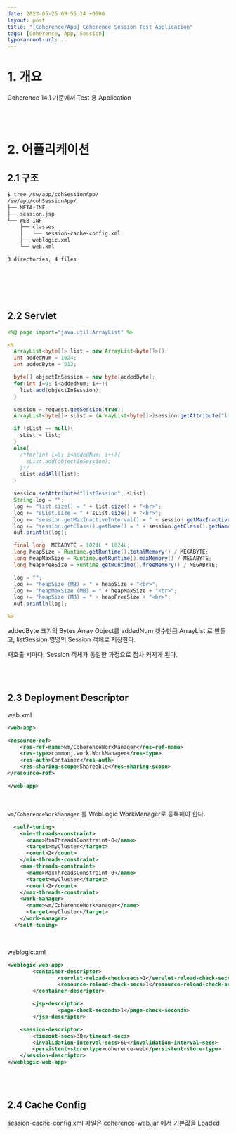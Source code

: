 ```yaml
---
date: 2023-05-25 09:55:14 +0900
layout: post
title: "[Coherence/App] Coherence Session Test Application"
tags: [Coherence, App, Session]
typora-root-url: ..
---
```


# 1. 개요

Coherence 14.1 기준에서 Test 용 Application

<br><br>


# 2. 어플리케이션

## 2.1 구조

```sh
$ tree /sw/app/cohSessionApp/
/sw/app/cohSessionApp/
├── META-INF
├── session.jsp
└── WEB-INF
    ├── classes
    │   └── session-cache-config.xml
    ├── weblogic.xml
    └── web.xml

3 directories, 4 files
```


<br><br>

<br>

## 2.2 Servlet

```jsp
<%@ page import="java.util.ArrayList" %>

<%
  ArrayList<byte[]> list = new ArrayList<byte[]>();
  int addedNum = 1024;
  int addedByte = 512;

  byte[] objectInSession = new byte[addedByte];
  for(int i=0; i<addedNum; i++){
    list.add(objectInSession);
  }

  session = request.getSession(true);
  ArrayList<byte[]> sList = (ArrayList<byte[]>)session.getAttribute("listSession");

  if (sList == null){
    sList = list;
  }
  else{
    /*for(int i=0; i<addedNum; i++){
      sList.add(objectInSession);
    }*/
    sList.addAll(list);
  }

  session.setAttribute("listSession", sList);
  String log = "";
  log += "list.size() = " + list.size() + "<br>";
  log += "sList.size = " + sList.size() + "<br>";
  log += "session.getMaxInactiveInterval() = " + session.getMaxInactiveInterval() + "<br>";
  log += "session.getClass().getName() = " + session.getClass().getName() + "<br>";
  out.println(log);

  final long  MEGABYTE = 1024L * 1024L;
  long heapSize = Runtime.getRuntime().totalMemory() / MEGABYTE;
  long heapMaxSize = Runtime.getRuntime().maxMemory() / MEGABYTE;
  long heapFreeSize = Runtime.getRuntime().freeMemory() / MEGABYTE;

  log = "";
  log += "heapSize (MB) = " + heapSize + "<br>";
  log += "heapMaxSize (MB) = " + heapMaxSize + "<br>";
  log += "heapSize (MB) = " + heapFreeSize + "<br>";
  out.println(log);

%>
```


addedByte 크기의 Bytes Array Object를 addedNum 갯수만큼 ArrayList 로 만들고, listSession 명명의 Session 객체로 저장한다.

재호출 시마다, Session 객체가 동일한 과정으로 점차 커지게 된다.


<br><br>


## 2.3 Deployment Descriptor

web.xml

```xml
<web-app>

<resource-ref>
    <res-ref-name>wm/CoherenceWorkManager</res-ref-name>
    <res-type>commonj.work.WorkManager</res-type>
    <res-auth>Container</res-auth>
    <res-sharing-scope>Shareable</res-sharing-scope>
</resource-ref>

</web-app>
```

<br>

`wm/CoherenceWorkManager` 를 WebLogic WorkManager로 등록해야 한다.

```xml
  <self-tuning>
    <min-threads-constraint>
      <name>MinThreadsConstraint-0</name>
      <target>myCluster</target>
      <count>2</count>
    </min-threads-constraint>
    <max-threads-constraint>
      <name>MaxThreadsConstraint-0</name>
      <target>myCluster</target>
      <count>2</count>
    </max-threads-constraint>
    <work-manager>
      <name>wm/CoherenceWorkManager</name>
      <target>myCluster</target>
    </work-manager>
  </self-tuning>
```

<br>

weblogic.xml

```xml
<weblogic-web-app>
        <container-descriptor>
                <servlet-reload-check-secs>1</servlet-reload-check-secs>
                <resource-reload-check-secs>1</resource-reload-check-secs>
        </container-descriptor>

        <jsp-descriptor>
                <page-check-seconds>1</page-check-seconds>
        </jsp-descriptor>

    <session-descriptor>
        <timeout-secs>30</timeout-secs>
        <invalidation-interval-secs>60</invalidation-interval-secs>
        <persistent-store-type>coherence-web</persistent-store-type>
    </session-descriptor>
</weblogic-web-app>
```

<br><br>

## 2.4 Cache Config

session-cache-config.xml 파일은 coherence-web.jar 에서 기본값을 Loaded
